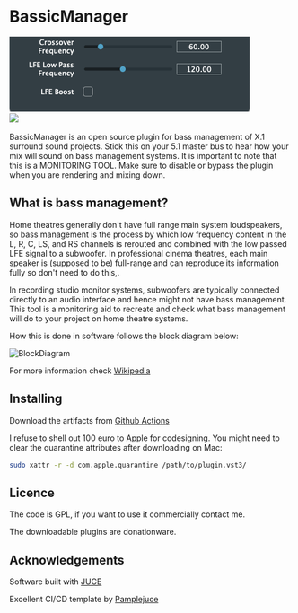 # BassicManager

![BassicManager](ui.png)\
[![](https://github.com/carthach/BassicManager/workflows/CMake/badge.svg)](https://github.com/carthach/BassicManager/actions)

BassicManager is an open source plugin for bass management of X.1 surround sound projects. Stick this on your 5.1 master bus to hear how your mix will sound on bass management systems. It is important to note that this is a MONITORING TOOL. Make sure to disable or bypass the plugin when you are rendering and mixing down.

## What is bass management?

Home theatres generally don't have full range main system loudspeakers, so bass management is the process by which low frequency content in the L, R, C, LS, and RS channels is rerouted and combined with the low passed LFE signal to a subwoofer. In professional cinema theatres, each main speaker is (supposed to be) full-range and can reproduce its information fully so don't need to do this,.

In recording studio monitor systems, subwoofers are typically connected directly to an audio interface and hence might not have bass management. This tool is a monitoring aid to recreate and check what bass management will do to your project on home theatre systems. 

How this is done in software follows the block diagram below:

![BlockDiagram](https://upload.wikimedia.org/wikipedia/commons/thumb/d/da/BassManagement5.1.png/550px-BassManagement5.1.png)

For more information check [Wikipedia](https://en.wikipedia.org/wiki/Bass_management)

## Installing

Download the artifacts from [Github Actions](https://github.com/carthach/BassicManager/actions)

I refuse to shell out 100 euro to Apple for codesigning. You might need to clear the quarantine attributes after downloading on Mac:

```sh
sudo xattr -r -d com.apple.quarantine /path/to/plugin.vst3/
```


## Licence

The code is GPL, if you want to use it commercially contact me.

The downloadable plugins are donationware.

## Acknowledgements

Software built with [JUCE](https://juce.com/)

Excellent CI/CD template by [Pamplejuce](https://github.com/sudara/pamplejuce)
